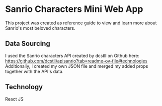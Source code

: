 # Sanrio Characters Mini Web App

This project was created as reference guide to view and learn more about Sanrio's most beloved characters.

## Data Sourcing

I used the Sanrio characters API created by dcstll on Github here: https://github.com/dcstll/apisanrio?tab=readme-ov-file#technologies
Additionally, I created my own JSON file and merged my added props together with the API's data.

## Technology
React JS



